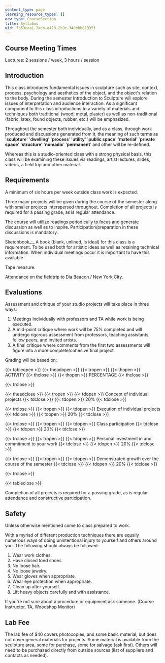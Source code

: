 ```yaml
---
content_type: page
learning_resource_types: []
ocw_type: CourseSection
title: Syllabus
uid: 7b53eaa1-7adb-e473-2b9c-340bbb81335f
---
```


Course Meeting Times
--------------------

Lectures: 2 sessions / week, 3 hours / session

Introduction
------------

This class introduces fundamental issues in sculpture such as site, context, process, psychology and aesthetics of the object, and the object's relation to the body. During the semester Introduction to Sculpture will explore issues of interpretation and audience interaction. As a significant component to this class introductions to a variety of materials and techniques both traditional (wood, metal, plaster) as well as non-traditional (fabric, latex, found objects, rubber, etc.) will be emphasized.

Throughout the semester both individually, and as a class, through work produced and discussions generated from it, the meaning of such terms as '**sculpture**' '**dwelling**' '**process**' '**utility**' '**public space**' '**material**' '**private space**' '**structure**' '**nomadic**' '**permanent**' and other will be re-defined.

Whereas this is a studio-oriented class with a strong physical basis, this class will be examining these issues via readings, artist lectures, slides, videos, a field trip and other material.

Requirements
------------

A minimum of six hours per week outside class work is expected.

Three major projects will be given during the course of the semester along with smaller projects interspersed throughout. Completion of all projects is required for a passing grade, as is regular attendance.

The course will utilize readings periodically to focus and generate discussion as well as to inspire. Participation/preparation in these discussions is mandatory.

Sketchbook_:_ A book (blank, unlined, is ideal) for this class is a requirement. To be used both for artistic ideas as well as retaining technical information. When individual meetings occur it is important to have this available.

Tape measure.

Attendance on the fieldtrip to Dia Beacon / New York City.

Evaluations
-----------

Assessment and critique of your studio projects will take place in three ways:

1.  Meetings individually with professors and TA while work is being executed.
2.  A mid-point critique where work will be 75% completed and will undergo rigorous assessment from professors, teaching assistants, fellow peers, and invited artists.
3.  A final critique where comments from the first two assessments will figure into a more complete/cohesive final project.

Grading will be based on:

{{< tableopen >}}
{{< theadopen >}}
{{< tropen >}}
{{< thopen >}}
ACTIVITY
{{< thclose >}}
{{< thopen >}}
PERCENTAGE
{{< thclose >}}

{{< trclose >}}

{{< theadclose >}}
{{< tropen >}}
{{< tdopen >}}
Concept of individual projects
{{< tdclose >}}
{{< tdopen >}}
20%
{{< tdclose >}}

{{< trclose >}}
{{< tropen >}}
{{< tdopen >}}
Execution of individual projects
{{< tdclose >}}
{{< tdopen >}}
20%
{{< tdclose >}}

{{< trclose >}}
{{< tropen >}}
{{< tdopen >}}
Class participation
{{< tdclose >}}
{{< tdopen >}}
20%
{{< tdclose >}}

{{< trclose >}}
{{< tropen >}}
{{< tdopen >}}
Personal investment in and commitment to your work
{{< tdclose >}}
{{< tdopen >}}
20%
{{< tdclose >}}

{{< trclose >}}
{{< tropen >}}
{{< tdopen >}}
Demonstrated growth over the course of the semester
{{< tdclose >}}
{{< tdopen >}}
20%
{{< tdclose >}}

{{< trclose >}}

{{< tableclose >}}

Completion of all projects is required for a passing grade, as is regular attendance and constructive participation.

Safety
------

Unless otherwise mentioned come to class prepared to work.

With a myriad of different production techniques there are equally numerous ways of doing unintentional injury to yourself and others around you. The following should always be followed:

1.  Wear work clothes.
2.  Have closed toed shoes.
3.  No loose hair.
4.  No loose jewelry.
5.  Wear gloves when appropriate.
6.  Wear eye protection when appropriate.
7.  Clean up after yourself.
8.  Lift heavy objects carefully and with assistance.

If you're not sure about a procedure or equipment ask someone. (Course Instructor, TA, Woodshop Monitor)

Lab Fee
-------

The lab fee of $40 covers photocopies, and some basic material, but does not cover general materials for projects. Some material is available from the sculpture area, some for purchase, some for salvage (ask first). Others will need to be purchased directly from outside sources (list of suppliers and contacts as needed).